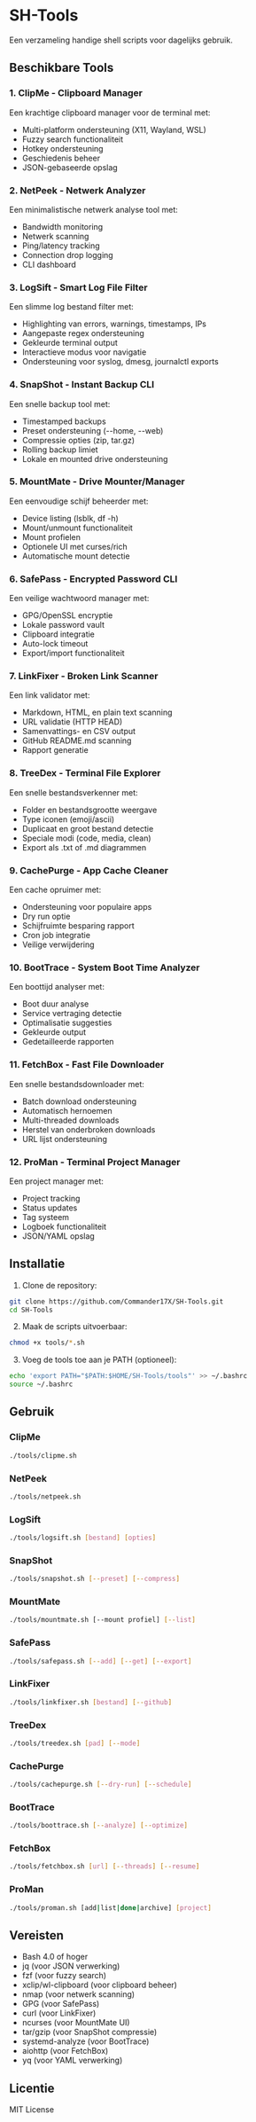 # SH-Tools

Een verzameling handige shell scripts voor dagelijks gebruik.

## Beschikbare Tools

### 1. ClipMe - Clipboard Manager
Een krachtige clipboard manager voor de terminal met:
- Multi-platform ondersteuning (X11, Wayland, WSL)
- Fuzzy search functionaliteit
- Hotkey ondersteuning
- Geschiedenis beheer
- JSON-gebaseerde opslag

### 2. NetPeek - Netwerk Analyzer
Een minimalistische netwerk analyse tool met:
- Bandwidth monitoring
- Netwerk scanning
- Ping/latency tracking
- Connection drop logging
- CLI dashboard

### 3. LogSift - Smart Log File Filter
Een slimme log bestand filter met:
- Highlighting van errors, warnings, timestamps, IPs
- Aangepaste regex ondersteuning
- Gekleurde terminal output
- Interactieve modus voor navigatie
- Ondersteuning voor syslog, dmesg, journalctl exports

### 4. SnapShot - Instant Backup CLI
Een snelle backup tool met:
- Timestamped backups
- Preset ondersteuning (--home, --web)
- Compressie opties (zip, tar.gz)
- Rolling backup limiet
- Lokale en mounted drive ondersteuning

### 5. MountMate - Drive Mounter/Manager
Een eenvoudige schijf beheerder met:
- Device listing (lsblk, df -h)
- Mount/unmount functionaliteit
- Mount profielen
- Optionele UI met curses/rich
- Automatische mount detectie

### 6. SafePass - Encrypted Password CLI
Een veilige wachtwoord manager met:
- GPG/OpenSSL encryptie
- Lokale password vault
- Clipboard integratie
- Auto-lock timeout
- Export/import functionaliteit

### 7. LinkFixer - Broken Link Scanner
Een link validator met:
- Markdown, HTML, en plain text scanning
- URL validatie (HTTP HEAD)
- Samenvattings- en CSV output
- GitHub README.md scanning
- Rapport generatie

### 8. TreeDex - Terminal File Explorer
Een snelle bestandsverkenner met:
- Folder en bestandsgrootte weergave
- Type iconen (emoji/ascii)
- Duplicaat en groot bestand detectie
- Speciale modi (code, media, clean)
- Export als .txt of .md diagrammen

### 9. CachePurge - App Cache Cleaner
Een cache opruimer met:
- Ondersteuning voor populaire apps
- Dry run optie
- Schijfruimte besparing rapport
- Cron job integratie
- Veilige verwijdering

### 10. BootTrace - System Boot Time Analyzer
Een boottijd analyser met:
- Boot duur analyse
- Service vertraging detectie
- Optimalisatie suggesties
- Gekleurde output
- Gedetailleerde rapporten

### 11. FetchBox - Fast File Downloader
Een snelle bestandsdownloader met:
- Batch download ondersteuning
- Automatisch hernoemen
- Multi-threaded downloads
- Herstel van onderbroken downloads
- URL lijst ondersteuning

### 12. ProMan - Terminal Project Manager
Een project manager met:
- Project tracking
- Status updates
- Tag systeem
- Logboek functionaliteit
- JSON/YAML opslag

## Installatie

1. Clone de repository:
```bash
git clone https://github.com/Commander17X/SH-Tools.git
cd SH-Tools
```

2. Maak de scripts uitvoerbaar:
```bash
chmod +x tools/*.sh
```

3. Voeg de tools toe aan je PATH (optioneel):
```bash
echo 'export PATH="$PATH:$HOME/SH-Tools/tools"' >> ~/.bashrc
source ~/.bashrc
```

## Gebruik

### ClipMe
```bash
./tools/clipme.sh
```

### NetPeek
```bash
./tools/netpeek.sh
```

### LogSift
```bash
./tools/logsift.sh [bestand] [opties]
```

### SnapShot
```bash
./tools/snapshot.sh [--preset] [--compress]
```

### MountMate
```bash
./tools/mountmate.sh [--mount profiel] [--list]
```

### SafePass
```bash
./tools/safepass.sh [--add] [--get] [--export]
```

### LinkFixer
```bash
./tools/linkfixer.sh [bestand] [--github]
```

### TreeDex
```bash
./tools/treedex.sh [pad] [--mode]
```

### CachePurge
```bash
./tools/cachepurge.sh [--dry-run] [--schedule]
```

### BootTrace
```bash
./tools/boottrace.sh [--analyze] [--optimize]
```

### FetchBox
```bash
./tools/fetchbox.sh [url] [--threads] [--resume]
```

### ProMan
```bash
./tools/proman.sh [add|list|done|archive] [project]
```

## Vereisten

- Bash 4.0 of hoger
- jq (voor JSON verwerking)
- fzf (voor fuzzy search)
- xclip/wl-clipboard (voor clipboard beheer)
- nmap (voor netwerk scanning)
- GPG (voor SafePass)
- curl (voor LinkFixer)
- ncurses (voor MountMate UI)
- tar/gzip (voor SnapShot compressie)
- systemd-analyze (voor BootTrace)
- aiohttp (voor FetchBox)
- yq (voor YAML verwerking)

## Licentie

MIT License 